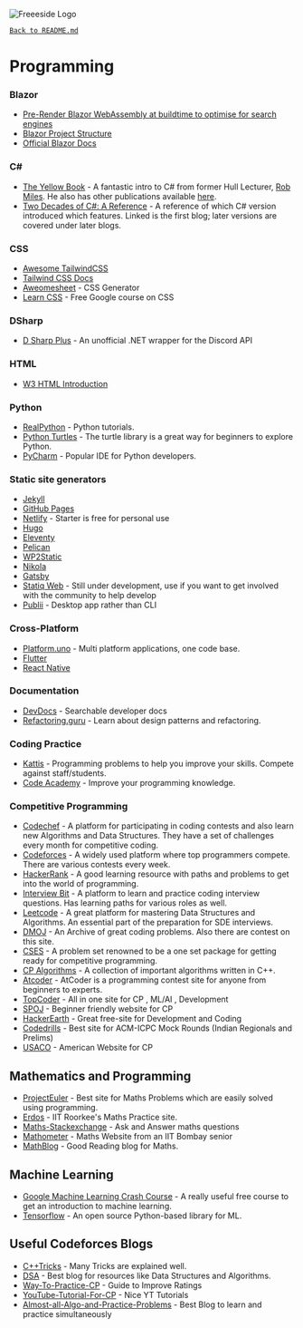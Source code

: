 ![Freeeside Logo](https://avatars.githubusercontent.com/u/17128437?s=200&v=4 "Freeside Logo")

[`Back to README.md`](/README.md)

# Programming

### Blazor

- [Pre-Render Blazor WebAssembly at buildtime to optimise for search engines](https://swimburger.net/blog/dotnet/pre-render-blazor-webassembly-at-build-time-to-optimize-for-search-engines)
- [Blazor Project Structure](https://www.pragimtech.com/blog/blazor/blazor-project-structure/)
- [Official Blazor Docs](https://dotnet.microsoft.com/apps/aspnet/web-apps/blazor)


### C#

- [The Yellow Book](https://www.robmiles.com/s/CSharp-Book-2019-Refresh.pdf) - A fantastic intro to C# from former Hull Lecturer, [Rob Miles](robmiles.com). He also has other publications available [here](https://www.amazon.co.uk/s?i=stripbooks&rh=p_27:Rob%20Miles&s=relevancerank&text=Rob%20Miles&ref=dp_byline_sr_book_1).
- [Two Decades of C#: A Reference](https://benbowen.blog/post/two_decades_of_csharp_i/) - A reference of which C# version introduced which features. Linked is the first blog; later versions are covered under later blogs.


### CSS

- [Awesome TailwindCSS](https://github.com/aniftyco/awesome-tailwindcss)
- [Tailwind CSS Docs](https://tailwindcss.com/docs/)
- [Aweomesheet](https://zombiefox.github.io/awesomeSheet/) - CSS Generator
- [Learn CSS](https://web.dev/learn/css/) - Free Google course on CSS


### DSharp

- [D Sharp Plus](https://github.com/DSharpPlus/DSharpPlus) - An unofficial .NET wrapper for the Discord API


### HTML

- [W3 HTML Introduction](https://www.w3schools.com/html/)

### Python

- [RealPython](https://realpython.com/) - Python tutorials.
- [Python Turtles](https://docs.python.org/3/library/turtle.html) - The turtle library is a great way for beginners to explore Python.
- [PyCharm](https://www.jetbrains.com/pycharm/) - Popular IDE for Python developers. 

### Static site generators

- [Jekyll](https://jekyllrb.com/)
- [GitHub Pages](https://pages.github.com)
- [Netlify](https://app.netlify.com/signup) - Starter is free for personal use
- [Hugo](https://gohugo.io/)
- [Eleventy](https://www.11ty.dev/)
- [Pelican](https://github.com/getpelican/pelican)
- [WP2Static](https://wp2static.com/)
- [Nikola](https://getnikola.com/getting-started.html)
- [Gatsby](https://www.gatsbyjs.com/docs/tutorial/part-0/)
- [Statiq Web](https://www.statiq.dev/web/) - Still under development, use if you want to get involved with the community to help develop
- [Publii](https://getpublii.com/) - Desktop app rather than CLI


### Cross-Platform

- [Platform.uno](https://platform.uno) - Multi platform applications, one code base.
- [Flutter](https://flutter.dev/)
- [React Native](https://reactnative.dev/)


### Documentation

- [DevDocs](https://devdocs.io/) - Searchable developer docs
- [Refactoring.guru](https://refactoring.guru/) - Learn about design patterns and refactoring.


### Coding Practice

- [Kattis](https://open.kattis.com/) - Programming problems to help you improve your skills. Compete against staff/students.
- [Code Academy](https://www.codecademy.com/) - Improve your programming knowledge.


### Competitive Programming

- [Codechef](https://www.codechef.com/) - A platform for participating in coding contests and also learn new Algorithms and Data Structures. They have a set of challenges every month for competitive coding.
- [Codeforces](https://codeforces.com/) - A widely used platform where top programmers compete. There are various contests every week.
- [HackerRank](https://www.hackerrank.com/) - A good learning resource with paths and problems to get into the world of programming.
- [Interview Bit](https://www.interviewbit.com/practice/) - A platform to learn and practice coding interview questions. Has learning paths for various roles as well.
- [Leetcode](https://leetcode.com/) - A great platform for mastering Data Structures and Algorithms. An essential part of the preparation for SDE interviews.
- [DMOJ](https://dmoj.ca/) - An Archive of great coding problems. Also there are contest on this site.
- [CSES](https://cses.fi/problemset/) - A problem set renowned to be a one set package for getting ready for competitive programming.
- [CP Algorithms](https://cp-algorithms.com/) - A collection of important algorithms written in C++.
- [Atcoder](https://atcoder.jp/) - AtCoder is a programming contest site for anyone from beginners to experts.
- [TopCoder](https://www.topcoder.com/) - All in one site for CP , ML/AI , Development 
- [SPOJ](https://www.spoj.com/) - Beginner friendly website for CP 
- [HackerEarth](https://www.hackerearth.com/) - Great free-site for Development and Coding 
- [Codedrills](https://codedrills.io/) - Best site for ACM-ICPC Mock Rounds (Indian Regionals and Prelims)
- [USACO](https://usaco.guide/) - American Website for CP


## Mathematics and Programming 

- [ProjectEuler](https://projecteuler.net/about) - Best site for Maths Problems which are easily solved using programming.
- [Erdos](https://erdos.sdslabs.co/) - IIT Roorkee's Maths Practice site. 
- [Maths-Stackexchange](https://math.stackexchange.com/) - Ask and Answer maths questions
- [Mathometer](http://mathometer.weebly.com/) -  Maths Website from an IIT Bombay senior
- [MathBlog](https://www.mathblog.dk/) - Good Reading blog for Maths. 

## Machine Learning
- [Google Machine Learning Crash Course](https://developers.google.com/machine-learning) - A really useful free course to get an introduction to machine learning. 
- [Tensorflow](https://www.tensorflow.org) - An open source Python-based library for ML. 

## Useful Codeforces Blogs 

- [C++Tricks](https://codeforces.com/blog/entry/15643) - Many Tricks are explained well. 
- [DSA](https://codeforces.com/blog/entry/13529) - Best blog for resources like Data Structures and Algorithms.
- [Way-To-Practice-CP](https://codeforces.com/blog/entry/66909) - Guide to Improve Ratings
- [YouTube-Tutorial-For-CP](https://codeforces.com/blog/entry/43578) - Nice YT Tutorials
- [Almost-all-Algo-and-Practice-Problems](https://codeforces.com/blog/entry/90912) - Best Blog to learn and practice simultaneously
